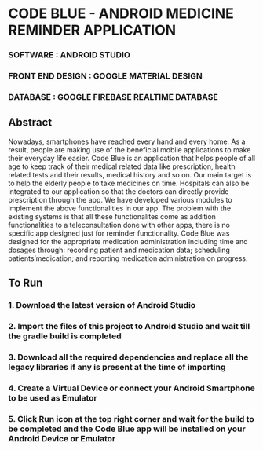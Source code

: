 # CODE BLUE - ANDROID MEDICINE REMINDER APPLICATION

### SOFTWARE : ANDROID STUDIO 
### FRONT END DESIGN : GOOGLE MATERIAL DESIGN
### DATABASE : GOOGLE FIREBASE REALTIME DATABASE

## Abstract
Nowadays, smartphones have reached every hand and every home. As a result, people are making use of the beneficial mobile applications to make their everyday life easier. Code Blue is an application that helps people of all age to keep track of their medical related data like prescription, health related tests and their results, medical history and so on. Our main target is to help the elderly people to take medicines on time. Hospitals can also be integrated to our application so that the doctors can directly provide prescription through the app. We have developed various modules to implement the above functionalities in our app. The problem with the existing systems is that all these functionalites come as addition functionalities to a teleconsultation done with other apps, there is no specific app designed just for reminder functionality. Code Blue was designed for the appropriate medication administration including time and dosages through: recording patient and medication data; scheduling patients’medication; and reporting medication administration on progress. 

## To Run

### 1. Download the latest version of Android Studio 

### 2. Import the files of this project to Android Studio and wait till the gradle build is completed 

### 3. Download all the required dependencies and replace all the legacy libraries if any is present at the time of importing

### 4. Create a Virtual Device or connect your Android Smartphone to be used as Emulator 

### 5. Click Run icon at the top right corner and wait for the build to be completed and the Code Blue app will be installed on your Android Device or Emulator

